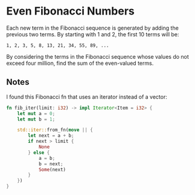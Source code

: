 # Even Fibonacci Numbers

Each new term in the Fibonacci sequence is generated by adding the previous two terms. By starting with 1 and 2, the first 10 terms will be:

```
1, 2, 3, 5, 8, 13, 21, 34, 55, 89, ...
```

By considering the terms in the Fibonacci sequence whose values do not exceed four million, find the sum of the even-valued terms.


## Notes

I found this Fibonacci fn that uses an iterator instead of a vector:

```rust
fn fib_iter(limit: i32) -> impl Iterator<Item = i32> {
    let mut a = 0;
    let mut b = 1;

    std::iter::from_fn(move || {
        let next = a + b;
        if next > limit {
            None
        } else {
            a = b;
            b = next;
            Some(next)
        }
    })
}
```
